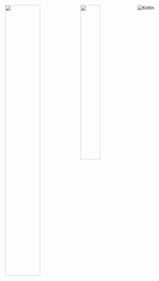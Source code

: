 <img align = "left" width = "47%" src = "https://github-readme-stats.vercel.app/api?username=Apollointhehouse&show_icons=true&theme=tokyonight"></img>
<img style = "float: left;" align = "left" width = "35.5%" src = "https://github-readme-stats.vercel.app/api/top-langs/?username=Apollointhehouse&theme=tokyonight"></img>  
  
  ![Kotlin](https://img.shields.io/badge/kotlin-%237F52FF.svg?style=for-the-badge&logo=kotlin&logoColor=white)
